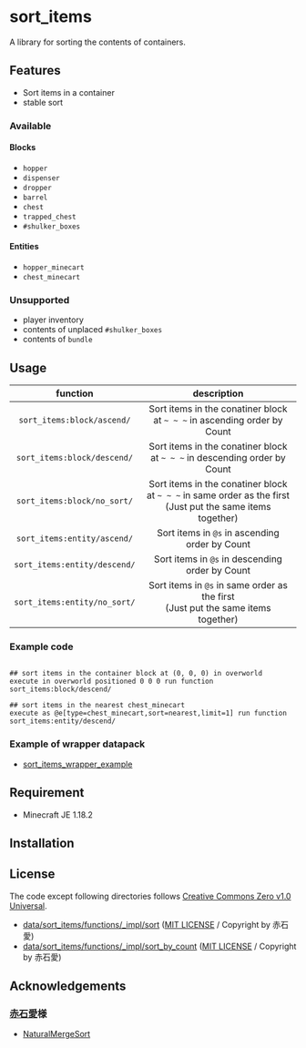 sort_items
==

A library for sorting the contents of containers.

## Features

- Sort items in a container
- stable sort

### Available

#### Blocks

- `hopper`
- `dispenser`
- `dropper`
- `barrel`
- `chest`
- `trapped_chest`
- `#shulker_boxes`

#### Entities

- `hopper_minecart`
- `chest_minecart`

### Unsupported
- player inventory
- contents of unplaced `#shulker_boxes`
- contents of `bundle`

## Usage

|function|description|
|:-:|:-:|
|`sort_items:block/ascend/`|Sort items in the conatiner block at `~ ~ ~` in ascending order by Count|
|`sort_items:block/descend/`|Sort items in the conatiner block at `~ ~ ~` in descending order by Count|
|`sort_items:block/no_sort/`|Sort items in the conatiner block at `~ ~ ~` in same order as the first<br>(Just put the same items together)|
|`sort_items:entity/ascend/`|Sort items in `@s` in ascending order by Count|
|`sort_items:entity/descend/`|Sort items in `@s` in descending order by Count|
|`sort_items:entity/no_sort/`|Sort items in `@s` in same order as the first<br>(Just put the same items together)|

### Example code

```mcfunction

## sort items in the container block at (0, 0, 0) in overworld
execute in overworld positioned 0 0 0 run function sort_items:block/descend/

## sort items in the nearest chest_minecart
execute as @e[type=chest_minecart,sort=nearest,limit=1] run function sort_items:entity/descend/
```

### Example of wrapper datapack

- [sort_items_wrapper_example](https://github.com/a-happin/sort_items_wrapper_example)

## Requirement

- Minecraft JE 1.18.2

## Installation

## License
The code except following directories follows [Creative Commons Zero v1.0 Universal](LICENSE).

- [data/sort_items/functions/_impl/sort](data/sort_items/functions/_impl/sort) ([MIT LICENSE](data/sort_items/functions/_impl/sort/LICENSE) / Copyright by 赤石愛)
- [data/sort_items/functions/_impl/sort_by_count](data/sort_items/functions/_impl/sort_by_count) ([MIT LICENSE](data/sort_items/functions/_impl/sort/LICENSE) / Copyright by 赤石愛)

## Acknowledgements

### [赤石愛](https://github.com/Ai-Akaishi)様
- [NaturalMergeSort](https://github.com/Ai-Akaishi/NaturalMergeSort)
